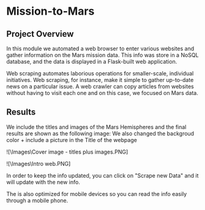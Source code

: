 # Mission-to-Mars

## Project Overview 
In this module we automated a web browser to enter various websites and gather information on the Mars mission data. This info was store in a NoSQL database, and the data is displayed in a Flask-built web application. 

Web scraping automates laborious operations for smaller-scale, individual initiatives. Web scraping, for instance, make it simple to gather up-to-date news on a particular issue. A web crawler can copy articles from websites without having to visit each one and on this case, we focused on Mars data.

## Results

We include the titles and images of the Mars Hemispheres and the final results are shown as the following image: 
We also changed the backgroud color + include a picture in the Title of the webpage

![\Images\Cover image - titles plus images.PNG]

![\Images\Intro web.PNG]

In order to keep the info updated, you can click on "Scrape new Data" and it will update with the new info.

The is also optimized for mobile devices so you can read the info easily through a mobile phone.





